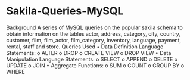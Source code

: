 # Sakila-Queries-MySQL

Background
A series of MySQL queries on the popular sakila schema to obtain information on the tables actor, address, category, city, country, customer, film, film_actor, film_category, inventory, language, payment, rental, staff and store.
Queries Used
•	Data Definition Language Statements:
o	ALTER
o	DROP
o	CREATE VIEW
o	DROP VIEW
•	Data Manipulation Language Statements:
o	SELECT
o	APPEND
o	DELETE
o	UPDATE
o	JOIN
•	Aggregate Functions:
o	SUM
o	COUNT
o	GROUP BY
o	WHERE

